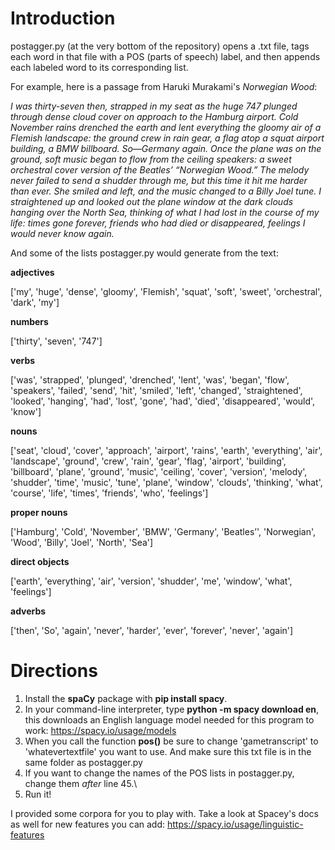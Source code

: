 # Introduction
postagger.py (at the very bottom of the repository) opens a .txt file, tags each word in that file with a POS (parts of speech) label, and then appends each labeled word to its corresponding list. 

For example, here is a passage from Haruki Murakami's *Norwegian Wood*:

*I was thirty-seven then, strapped in my seat as the huge 747 plunged through dense cloud cover on approach to the Hamburg airport. Cold November rains drenched the earth and lent everything the gloomy air of a Flemish landscape: the ground crew in rain gear, a flag atop a squat airport building, a BMW billboard. So—Germany again. Once the plane was on the ground, soft music began to flow from the ceiling speakers: a sweet orchestral cover version of the Beatles’ “Norwegian Wood.” The melody never failed to send a shudder through me, but this time it hit me harder than ever. She smiled and left, and the music changed to a Billy Joel tune. I straightened up and looked out the plane window at the dark clouds hanging over the North Sea, thinking of what I had lost in the course of my life: times gone forever, friends who had died or disappeared, feelings I would never know again.*

And some of the lists postagger.py would generate from the text:

**adjectives**

['my', 'huge', 'dense', 'gloomy', 'Flemish', 'squat', 'soft', 'sweet', 'orchestral', 'dark', 'my']

**numbers**

['thirty', 'seven', '747']

**verbs**

['was', 'strapped', 'plunged', 'drenched', 'lent', 'was', 'began', 'flow', 'speakers', 'failed', 'send', 'hit', 'smiled', 'left', 'changed', 'straightened', 'looked', 'hanging', 'had', 'lost', 'gone', 'had', 'died', 'disappeared', 'would', 'know']

**nouns**

['seat', 'cloud', 'cover', 'approach', 'airport', 'rains', 'earth', 'everything', 'air', 'landscape', 'ground', 'crew', 'rain', 'gear', 'flag', 'airport', 'building', 'billboard', 'plane', 'ground', 'music', 'ceiling', 'cover', 'version', 'melody', 'shudder', 'time', 'music', 'tune', 'plane', 'window', 'clouds', 'thinking', 'what', 'course', 'life', 'times', 'friends', 'who', 'feelings']

**proper nouns**

['Hamburg', 'Cold', 'November', 'BMW', 'Germany', 'Beatles’', 'Norwegian', 'Wood', 'Billy', 'Joel', 'North', 'Sea']

**direct objects**

['earth', 'everything', 'air', 'version', 'shudder', 'me', 'window', 'what', 'feelings']

**adverbs**

['then', 'So', 'again', 'never', 'harder', 'ever', 'forever', 'never', 'again']


# Directions
1.  Install the **spaCy** package with **pip install spacy**.
2.  In your command-line interpreter, type **python -m spacy download en**, this downloads an English language model needed for this program to work: https://spacy.io/usage/models
3.  When you call the function **pos()** be sure to change 'gametranscript' to 'whatevertextfile' you want to use. And make sure this txt file is in the same folder as postagger.py
4.  If you want to change the names of the POS lists in postagger.py, change them *after* line 45.\
5. Run it!

I provided some corpora for you to play with. Take a look at Spacey's docs as well for new features you can add: https://spacy.io/usage/linguistic-features
